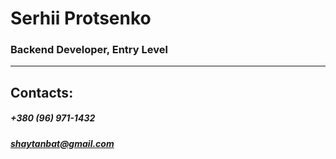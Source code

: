 # Serhii Protsenko

### Backend Developer, Entry Level

---

## Contacts:

##### +380 (96) 971-1432

##### shaytanbat@gmail.com
